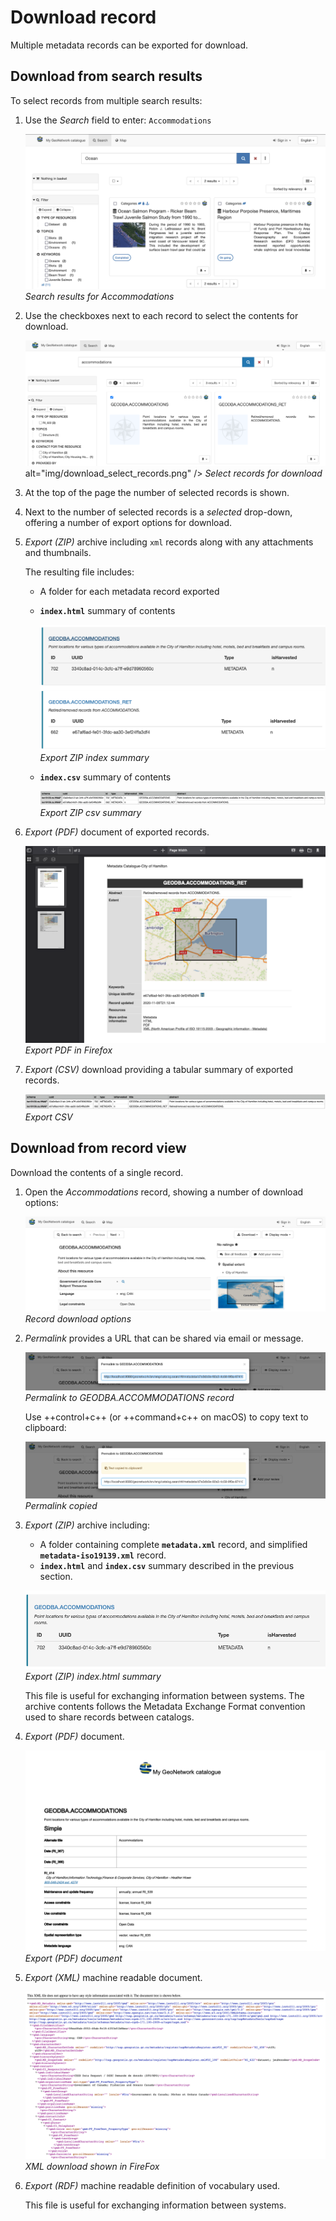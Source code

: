 # Download record

Multiple metadata records can be exported for download.

## Download from search results

To select records from multiple search results:

1.  Use the *Search* field to enter: `Accommodations`

    ![](img/search_results.png)
    *Search results for Accommodations*

2.  Use the checkboxes next to each record to select the contents for
    download.

    ![](img/download_select_records.png)
    alt="img/download_select_records.png" />
    *Select records for download*

3.  At the top of the page the number of selected records is shown.

4.  Next to the number of selected records is a
    *selected* drop-down, offering a
    number of export options for download.

5.  *Export (ZIP)* archive including `xml` records along with any
    attachments and thumbnails.

    The resulting file includes:

    -   A folder for each metadata record exported

    -   **`index.html`** summary of contents

        ![](img/export_index_summary.png)
        *Export ZIP index summary*

    -   **`index.csv`** summary of contents

        ![](img/export_index_csv.png)
        *Export ZIP csv summary*

6.  *Export (PDF)* document of
    exported records.

    ![](img/export_pdf.png)
    *Export PDF in Firefox*

7.  *Export (CSV)* download providing
    a tabular summary of exported records.

    
    ![](img/export_index_csv.png)
    *Export CSV*

## Download from record view

Download the contents of a single record.

1.  Open the *Accommodations* record, showing a number of download options:

    ![](img/record_download.png)
    *Record download options*

2.  *Permalink* provides a URL that
    can be shared via email or message.

    ![](img/permalink.png)
    *Permalink to GEODBA.ACCOMMODATIONS record*

    Use ++control+c++ (or ++command+c++ on macOS) to copy text to clipboard:

    ![](img/permalink_copied.png)
    *Permalink copied*

3.  *Export (ZIP)* archive including:

    -   A folder containing complete **`metadata.xml`** record, and simplified
        **`metadata-iso19139.xml`** record.
    -   **`index.html`** and **`index.csv`** summary described in
        the previous section.

    ![](img/export_record_zip.png)
    *Export (ZIP) index.html summary*

    This file is useful for exchanging information between systems. The
    archive contents follows the Metadata Exchange Format convention
    used to share records between catalogs.

4.  *Export (PDF)* document.

    ![](img/export_record_pdf.png)
    *Export (PDF) document*

5.  *Export (XML)* machine readable
    document.

    ![](img/record-xml.png)
    *XML download shown in FireFox*

6.  *Export (RDF)* machine readable
    definition of vocabulary used.

    This file is useful for exchanging information between systems.
